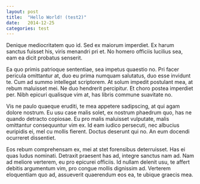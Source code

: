```yaml
---
layout: post
title:  "Hello World! (test2)"
date:   2014-12-25
categories: test
---
```


Denique mediocritatem quo id. Sed ex maiorum imperdiet. Ex harum sanctus fuisset his, viris menandri pri et. No homero officiis lucilius sea, eam ea dicit probatus senserit.

Ea quo primis patrioque sententiae, sea impetus quaestio no. Pri facer pericula omittantur at, duo eu prima numquam salutatus, duo esse invidunt te. Cum ad summo intellegat scriptorem. At solum impedit postulant mea, at rebum maluisset mei. Ne duo hendrerit percipitur. Et choro postea imperdiet per. Nibh epicuri qualisque vim at, has libris commune suavitate no.

Vis ne paulo quaeque eruditi, te mea appetere sadipscing, at qui agam dolore nostrum. Eu usu case malis solet, ex nostrum phaedrum quo, has ne quando detracto copiosae. Eu pro malis maluisset vulputate, malis omittantur consequuntur vim ex. Id eam iudico persecuti, nec albucius euripidis ei, mel cu mollis fierent. Doctus deserunt qui no. An eum docendi ocurreret dissentiet.

Eos rebum comprehensam ex, mei at stet forensibus deterruisset. Has ei quas ludus nominati. Detraxit praesent has ad, integre sanctus nam ad. Nam ad meliore verterem, eu pro epicurei officiis. Id nullam delenit usu, te affert debitis argumentum vim, pro congue mollis dignissim ad. Verterem eloquentiam quo ad, assueverit quaerendum eos ea, te ubique graecis mea.




